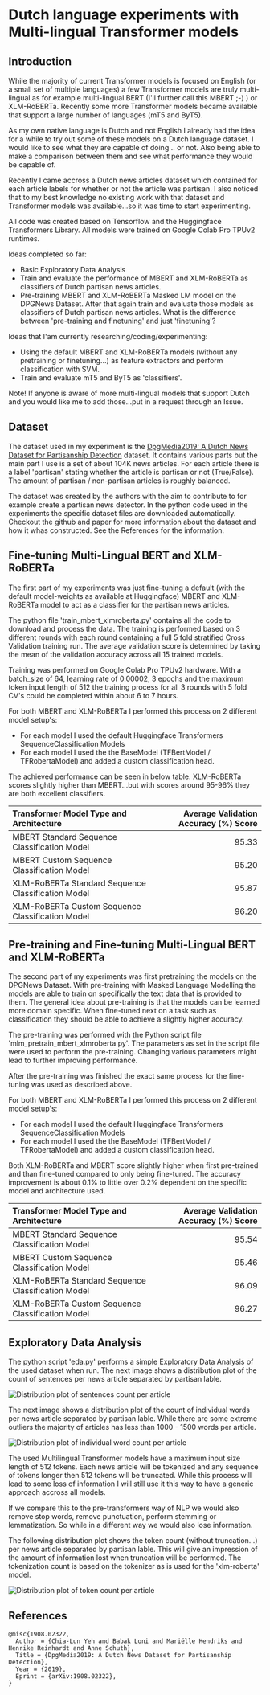 # Dutch language experiments with Multi-lingual Transformer models

## Introduction

While the majority of current Transformer models is focused on English (or a small set of multiple languages) a few Transformer models are truly multi-lingual as for example multi-lingual BERT (I'll further call this MBERT ;-) ) or XLM-RoBERTa. Recently some more Transformer models became available that support a large number of languages (mT5 and ByT5).

As my own native language is Dutch and not English I already had the idea for a while to try out some of these models on a Dutch language dataset. I would like to see what they are capable of doing .. or not. Also being able to make a comparison between them and see what performance they would be capable of.

Recently I came accross a Dutch news articles dataset which contained for each article labels for whether or not the article was partisan. I also noticed that to my best knowledge no existing work with that dataset and Transformer models was available...so it was time to start experimenting.

All code was created based on Tensorflow and the Huggingface Transformers Library. All models were trained on Google Colab Pro TPUv2 runtimes.

Ideas completed so far:
- Basic Exploratory Data Analysis
- Train and evaluate the performance of MBERT and XLM-RoBERTa as classifiers of Dutch partisan news articles.
- Pre-training MBERT and XLM-RoBERTa Masked LM model on the DPGNews Dataset. After that again train and evaluate those models as classifiers of Dutch partisan news articles. What is the difference between 'pre-training and finetuning' and just 'finetuning'?

Ideas that I'am currently researching/coding/experimenting:
- Using the default MBERT and XLM-RoBERTa models (without any pretraining or finetuning...) as feature extractors and perform classification with SVM.
- Train and evaluate mT5 and ByT5 as 'classifiers'.

Note! If anyone is aware of more multi-lingual models that support Dutch and you would like me to add those...put in a request through an Issue.

## Dataset

The dataset used in my experiment is the [DpgMedia2019: A Dutch News Dataset for Partisanship Detection](https://github.com/dpgmedia/partisan-news2019) dataset.
It contains various parts but the main part I use is a set of about 104K news articles. For each article there is a label 'partisan' stating whether the article is partisan or not (True/False). The amount of partisan / non-partisan articles is roughly balanced.

The dataset was created by the authors with the aim to contribute to for example create a partisan news detector. In the python code used in the experiments the specific dataset files are downloaded automatically. Checkout the github and paper for more information about the dataset and how it whas constructed. See the References for the information.

## Fine-tuning Multi-Lingual BERT and XLM-RoBERTa

The first part of my experiments was just fine-tuning a default (with the default model-weights as available at Huggingface) MBERT and XLM-RoBERTa model to act as a classifier for the partisan news articles.

The python file 'train_mbert_xlmroberta.py' contains all the code to download and process the data. The training is performed based on 3 different rounds with each round containing a full 5 fold stratified Cross Validation training run. The average validation score is determined by taking the mean of the validation accuracy across all 15 trained models.

Training was performed on Google Colab Pro TPUv2 hardware. With a batch_size of 64, learning rate of 0.00002, 3 epochs and the maximum token input length of 512 the training process for all 3 rounds with 5 fold CV's could be completed within about 6 to 7 hours.

For both MBERT and XLM-RoBERTa I performed this process on 2 different model setup's:
- For each model I used the default Huggingface Transformers SequenceClassification Models
- For each model I used the the BaseModel (TFBertModel / TFRobertaModel) and added a custom classification head.

The achieved performance can be seen in below table. XLM-RoBERTa scores slightly higher than MBERT...but with scores around 95-96% they are both excellent classifiers.

| Transformer Model Type and Architecture | Average Validation Accuracy (%) Score |
|:---------------|----------------:|
| MBERT Standard Sequence Classification Model | 95.33 |
| MBERT Custom Sequence Classification Model | 95.20 |
| XLM-RoBERTa Standard Sequence Classification Model | 95.87 |
| XLM-RoBERTa Custom Sequence Classification Model | 96.20  |

## Pre-training and Fine-tuning Multi-Lingual BERT and XLM-RoBERTa

The second part of my experiments was first pretraining the models on the DPGNews Dataset. With pre-training with Masked Language Modelling the models are able to train on specifically the text data that is provided to them. The general idea about pre-training is that the models can be learned more domain specific. When fine-tuned next on a task such as classification they should be able to achieve a slightly higher accuracy.

The pre-training was performed with the Python script file 'mlm_pretrain_mbert_xlmroberta.py'. The parameters as set in the script file were used to perform the pre-training. Changing various parameters might lead to further improving performance.

After the pre-training was finished the exact same process for the fine-tuning was used as described above.

For both MBERT and XLM-RoBERTa I performed this process on 2 different model setup's:
- For each model I used the default Huggingface Transformers SequenceClassification Models
- For each model I used the the BaseModel (TFBertModel / TFRobertaModel) and added a custom classification head.

Both XLM-RoBERTa and MBERT score slightly higher when first pre-trained and than fine-tuned compared to only being fine-tuned. The accuracy improvement is about 0.1% to little over 0.2% dependent on the specific model and architecture used.

| Transformer Model Type and Architecture | Average Validation Accuracy (%) Score |
|:---------------|----------------:|
| MBERT Standard Sequence Classification Model | 95.54 |
| MBERT Custom Sequence Classification Model | 95.46 |
| XLM-RoBERTa Standard Sequence Classification Model | 96.09 |
| XLM-RoBERTa Custom Sequence Classification Model | 96.27  |

## Exploratory Data Analysis

The python script 'eda.py' performs a simple Exploratory Data Analysis of the used dataset when run. The next image shows a distribution plot of the count of sentences per news article separated by partisan lable.

![Distribution plot of sentences count per article](images/xlm-roberta-base_plot_text_sentences_count.png)

The next image shows a distribution plot of the count of individual words per news article separated by partisan lable. While there are some extreme outliers the majority of articles has less than 1000 - 1500 words per article.

![Distribution plot of individual word count per article](images/xlm-roberta-base_plot_text_words_count.png)

The used Multilingual Transformer models have a maximum input size length of 512 tokens. Each news article will be tokenized and any sequence of tokens longer then 512 tokens will be truncated. While this process will lead to some loss of information I will still use it this way to have a generic approach accross all models. 

If we compare this to the pre-transformers way of NLP we would also remove stop words, remove punctuation, perform stemming or lemmatization. So while in a different way we would also lose information. 

The following distribution plot shows the token count (without truncation...) per news article separated by partisan lable. This will give an impression of the amount of information lost when truncation will be performed. The tokenization count is based on the tokenizer as is used for the 'xlm-roberta' model.

![Distribution plot of token count per article](images/xlm-roberta-base_plot_text_token_count.png)

## References

```
@misc{1908.02322,
  Author = {Chia-Lun Yeh and Babak Loni and Mariëlle Hendriks and Henrike Reinhardt and Anne Schuth},
  Title = {DpgMedia2019: A Dutch News Dataset for Partisanship Detection},
  Year = {2019},
  Eprint = {arXiv:1908.02322},
}
```